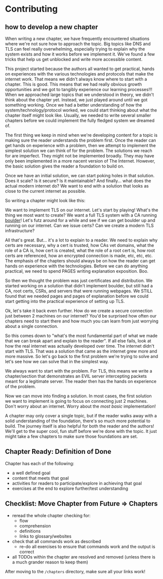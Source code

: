 # Contributing

## how to develop a new chapter

When writing a new chapter, we have frequently encountered situations where we're not sure how to approach the topic. Big topics like DNS and TLS can feel really overwhelming, especially trying to explain why the system exists and how it works before we implement it. We've found a few tricks that help us get unblocked and write more accessible content.

This project started because the authors all wanted to get practical, hands on experiences with the various technologies and protocols that make the internet work. That means we didn't always know where to start with a chapter. This is good. This means that we had really obvious growth opportunities and we got to tangibly experience our learning processes!!! When we approached large topics that we understood in theory, we didn't think about the chapter yet. Instead, we just played around until we got something working. Once we had a better understanding of how the system/technology/protocol worked, we could start thinking about what the chapter itself might look like. Usually, we needed to write several smaller chapters before we could implement the fully fledged system we dreamed of.

The first thing we keep in mind when we're developing content for a topic is making sure the reader understands the problem first. Once the reader can get hands on experience with a problem, then we attempt to implement the simplest solution we can think of for the problem. The solutions we reach for are imperfect. They might not be implemented broadly. They may have only been implemented in a more nacent version of The Internet. However, the basic solution gives the reader a foundation to build on.

Once we have an initial solution, we can start poking holes in that solution. Does it scale? Is it secure? Is it maintainable? And finally... what does the actual modern internet do? We want to end with a solution that looks as close to the current internet as possible.

So writing a chapter might look like this:

We want to implement TLS on our internet. Let's start by playing! What's the thing we most want to create? We want a full TLS system with a CA running [boulder](https://github.com/letsencrypt/boulder)! Let's futz around for a while and see if we can get boulder up and running on our internet. Can we issue certs? Can we create a modern TLS infrastructure?

All that's great. But... it's a lot to explain to a reader. We need to explain why certs are necessary, why a cert is trusted, how CAs vet domains, what the role of a CA is, how cert is created, what the role of a root cert is, how root certs are referenced, how an encrypted connection is made, etc, etc, etc. The emphasis of the chapters should always be on how the reader can get hands on experience with the technologies. Before we can do anything practical, we need to spend PAGES writing explanation exposition. Boo.

So then we thought the problem was just certificates and distribution. We started working on a solution that didn't implement boulder, but still had a CA, root certs, CSRs, and servers that were running webpages. We STILL found that we needed pages and pages of explanation before we could start getting into the practical experience of setting up TLS.

Ok, let's take it back even further. How do we create a secure connection just between 2 machines on our internet? You'd be surprised how often our chapters need to start there and how much you can learn from just worrying about a single connection.

So this comes down to "what's the most fundamental part of what we made that we can break apart and explain to the reader". If all else fails, look at how the real internet was actually developed over time. The internet didn't start with TLS. That was a solution that came as the internet grew more and more massive. So let's go back to the first problem we're trying to solve and let's see how we can solve that in the simplest way.

We always want to start with the problem. For TLS, this means we write a chapter/section that demonstrates an EVIL server intercepting packets meant for a legitimate server. The reader then has the hands on experience of the problem.

Now we can move into finding a solution. In most cases, the first solution we want to implement is going to focus on connecting just 2 machines. Don't worry about an internet. Worry about the _most basic_ implementation!

A chapter may only cover a single topic, but if the reader walks away with a solid understanding of the foundation, there's so much more potential to build. The journey itself is also helpful for both the reader and the authors! We'll get to the super cool, fun stuff before we're done with the topic. It just might take a few chapters to make sure those foundations are set.

## Chapter Ready: Definition of Done

Chapter has each of the following:

* a well defined goal
* content that meets that goal
* activities for readers to participate/explore in achieving that goal
* exercises at the end to explore further/test understanding

## Checklist: Move Chapter from Future => Chapters

* reread the whole chapter checking for:
  * flow
  * comprehension
  * definitions
  * links to glossary/websites
* check that all commands work as described
  * re-do all exercises to ensure that commands work and the output is correct
* all TODOs within the chapter are resolved and removed (unless there is a much grander reason to keep them)

After moving to the `/chapters` directory, make sure all your links work!
